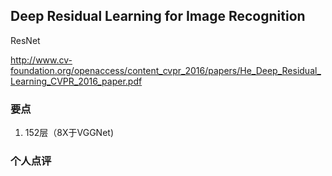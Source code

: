 ## Deep Residual Learning for Image Recognition

ResNet

http://www.cv-foundation.org/openaccess/content_cvpr_2016/papers/He_Deep_Residual_Learning_CVPR_2016_paper.pdf


### 要点

1. 152层（8X于VGGNet)

### 个人点评

